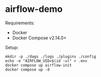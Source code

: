 # airflow-demo

Requirements:
- Docker
- Docker Compose v2.14.0+

Setup:
```
mkdir -p ./dags ./logs ./plugins ./config
echo -e "AIRFLOW_UID=$(id -u)" > .env
docker compose up airflow-init
docker compose up -d
```